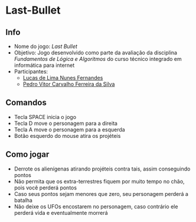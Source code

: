 # Last-Bullet

## Info

- Nome do jogo: *Last Bullet*
- Objetivo: Jogo desenvolvido como parte da avaliação da disciplina *Fundamentos de Lógica e Algoritmos* do curso técnico integrado em informática para internet
- Participantes:
  - [Lucas de Lima Nunes Fernandes](https://github.com/monzadrifteiro/)
  - [Pedro Vitor Carvalho Ferreira da Silva](https://github.com/PedroVitorCarFerSilva/)

## Comandos

- Tecla SPACE inicia o jogo
- Tecla D move o personagem para a direita
- Tecla A move o personagem para a esquerda
- Botão esquerdo do mouse atira os projéteis

## Como jogar

- Derrote os alienígenas atirando projéteis contra tais, assim conseguindo pontos
- Não permita que os extra-terrestres fiquem por muito tempo no chão, pois você perderá pontos
- Caso seus pontos sejam menores que zero, seu personagem perderá a batalha
- Não deixe os UFOs encostarem no personagem, caso contrário ele perderá vida e eventualmente morrerá
